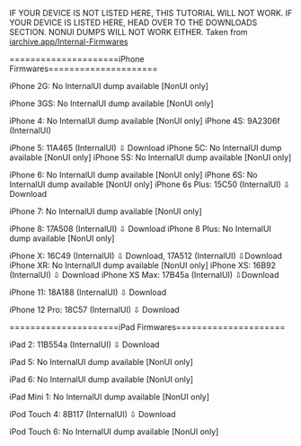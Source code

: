 IF YOUR DEVICE IS NOT LISTED HERE, THIS TUTORIAL WILL NOT WORK.
IF YOUR DEVICE IS LISTED HERE, HEAD OVER TO THE DOWNLOADS SECTION.
NONUI DUMPS WILL NOT WORK EITHER.
Taken from [iarchive.app/Internal-Firmwares](iarchive.app/Internal-Firmwares)

=====================iPhone Firmwares=====================

iPhone 2G: No InternalUI dump available [NonUI only]

iPhone 3GS: No InternalUI dump available [NonUI only]

iPhone 4: No InternalUI dump available [NonUI only]
iPhone 4S: 9A2306f (InternalUI)

iPhone 5: 11A465 (InternalUI)  ⇩​ Download
iPhone 5C: No InternalUI dump available [NonUI only]
iPhone 5S: No InternalUI dump available [NonUI only]

iPhone 6: No InternalUI dump available [NonUI only]
iPhone 6S: No InternalUI dump available [NonUI only]
iPhone 6s Plus: 15C50 (InternalUI)  ⇩​ Download

iPhone 7: No InternalUI dump available [NonUI only]

iPhone 8: 17A508 (InternalUI)  ⇩​ Download
iPhone 8 Plus: No InternalUI dump available [NonUI only]

iPhone X: 16C49 (InternalUI)  ⇩​ Download, 17A512 (InternalUI)  ⇩​ Download
iPhone XR: No InternalUI dump available [NonUI only]
iPhone XS: 16B92 (InternalUI)  ⇩​ Download
iPhone XS Max: 17B45a (InternalUI)  ⇩​ Download

iPhone 11: 18A188 (InternalUI)  ⇩​ Download

iPhone 12 Pro: 18C57 (InternalUI)  ⇩​ Download

=====================iPad Firmwares=====================

iPad 2: 11B554a (InternalUI)  ⇩​ Download

iPad 5: No InternalUI dump available [NonUI only]

iPad 6: No InternalUI dump available [NonUI only]

iPad Mini 1: No InternalUI dump available [NonUI only]

iPod Touch 4: 8B117 (InternalUI)  ⇩​ Download

iPod Touch 6: No InternalUI dump available [NonUI only]
